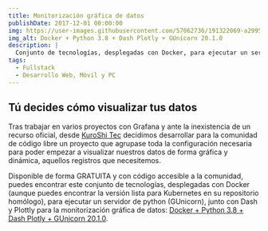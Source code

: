 ```yaml
---
title: Monitorización gráfica de datos
publishDate: 2017-12-01 00:00:00
img: https://user-images.githubusercontent.com/57062736/191322069-a29952cf-e3ca-4acc-a78f-5ccbf0562111.png
img_alt: Docker + Python 3.8 + Dash Plotly + GUnicorn 20.1.0
description: |
  Conjunto de tecnologías, desplegadas con Docker, para ejecutar un servidor de python (GUnicorn), junto con Dash y Plottly para la monitorización gráfica de datos.
tags:
  - Fullstack
  - Desarrollo Web, Móvil y PC
---
```


## Tú decides cómo visualizar tus datos

Tras trabajar en varios proyectos con Grafana y ante la inexistencia de un recurso oficial, desde <a href="https://kuroshitec.com/">KuroShi Tec</a> decidimos desarrollar para la comunidad de código libre un proyecto que agrupase toda la configuración necesaria para poder empezar a visualizar nuestros datos de forma gráfica y dinámica, aquellos registros que necesitemos.

Disponible de forma GRATUITA y con código accesible a la comunidad, puedes encontrar este conjunto de tecnologías, desplegadas con Docker (aunque puedes encontrar la versión lista para Kubernetes en su repositorio homólogo), para ejecutar un servidor de python (GUnicorn), junto con Dash y Plottly para la monitorización gráfica de datos: <a href="https://github.com/Inushin/dockerDashPlotlyGUnicorn">Docker + Python 3.8 + Dash Plotly + GUnicorn 20.1.0</a>.
